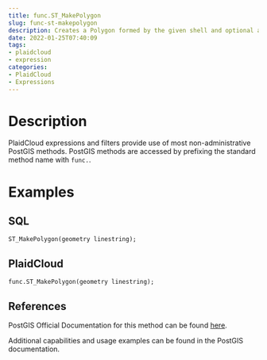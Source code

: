 ```yaml
---
title: func.ST_MakePolygon
slug: func-st-makepolygon
description: Creates a Polygon formed by the given shell and optional array of holes
date: 2022-01-25T07:40:09
tags:
- plaidcloud
- expression
categories:
- PlaidCloud
- Expressions
---
```



# Description


PlaidCloud expressions and filters provide use of most non-administrative PostGIS methods. PostGIS methods are accessed by prefixing the standard method name with `func.`.



# Examples


## SQL



```
ST_MakePolygon(geometry linestring);
```


## PlaidCloud



```
func.ST_MakePolygon(geometry linestring);
```


## References


PostGIS Official Documentation for this method can be found [here](https://postgis.net/docs/manual-3.1/ST_MakePolygon.html).



Additional capabilities and usage examples can be found in the PostGIS documentation.

